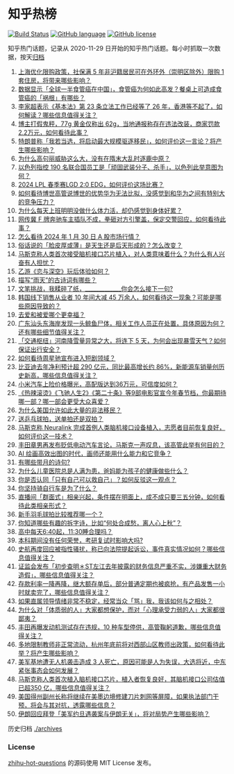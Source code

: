 # 知乎热榜
[![Build Status](https://github.com/ToWeLong/zhihu-hot-questions/workflows/CI/badge.svg)](https://github.com/ToWeLong/zhihu-hot-questions/actions)
[![GitHub language](https://img.shields.io/badge/language-golang-orange.svg)](https://golang.org/)
[![GitHub license](https://img.shields.io/github/license/ToWeLong/zhihu-hot-questions)](https://github.com/ToWeLong/zhihu-hot-questions/blob/main/LICENSE)

知乎热门话题，记录从 2020-11-29 日开始的知乎热门话题。每小时抓取一次数据，按天[归档](./archives)

<!-- BEGIN -->

1. [上海优化限购政策，社保满 5 年非沪籍居民可在外环外（崇明区除外）限购 1 套住房，将带来哪些影响？](https://www.zhihu.com/question/641996057)
1. [数据显示「全球一半食管癌在中国」，食管癌为何如此高发？餐桌上可造成食管癌的「祸根」有哪些？](https://www.zhihu.com/question/641996157)
1. [李家超表示《基本法》第 23 条立法工作已经等了 26 年，香港等不起了，如何解读？哪些信息值得关注？](https://www.zhihu.com/question/641993297)
1. [博主打假鬼秤，77g 黄金仅称出 62g，当地通报称存在违法改装，商家罚款 2.2万元，如何看待此事？](https://www.zhihu.com/question/641951578)
1. [特朗普称「我若当选，将启动最大规模驱逐移民」，如何评价这一言论？将产生哪些影响？](https://www.zhihu.com/question/641940943)
1. [为什么高句丽威胁这么大，没有在隋末大乱时逐鹿中原？](https://www.zhihu.com/question/293027495)
1. [以色列指控 190 名联合国员工是「顽固武装分子、杀手」，以色列此举意图为何？](https://www.zhihu.com/question/641998279)
1. [2024 LPL 春季赛LGD 2:0 EDG，如何评价这场比赛？](https://www.zhihu.com/question/642038975)
1. [如何看待博世高管说博世的优势华为无法比拟，没感觉到和华为之间有特别大的竞争压力？](https://www.zhihu.com/question/641826179)
1. [为什么每天上班明明没做什么体力活，却仍感觉到身体好累？](https://www.zhihu.com/question/641399987)
1. [网传冀 F 牌奔驰车主插队不成，拳砸对方引擎盖，保定交警回应，如何看待此事？](https://www.zhihu.com/question/641972202)
1. [怎么看待 2024 年 1 月 30 日 A 股市场行情？](https://www.zhihu.com/question/641945046)
1. [俗话说的「脸皮厚或薄」是天生还是后天形成的？怎么改变？](https://www.zhihu.com/question/641330220)
1. [马斯克称人类首次接受脑机接口芯片植入，对人类意味着什么？为什么有人兴奋有人担忧？](https://www.zhihu.com/question/641946804)
1. [乙游《恋与深空》玩后体验如何？](https://www.zhihu.com/question/640219544)
1. [描写“雨天”的古诗词有哪些？](https://www.zhihu.com/question/642002269)
1. [文笔挑战，我糅碎了纸，_____________你会怎么接下一句?](https://www.zhihu.com/question/641707087)
1. [韩国线下销售从业者 10 年间大减 45 万余人，如何看待这一现象？可能是哪些原因导致的？](https://www.zhihu.com/question/641804049)
1. [去爱和被爱哪个更幸福？](https://www.zhihu.com/question/633073265)
1. [广东汕头东海岸发现一头鲸鱼尸体，相关工作人员正在处置，具体原因为何？还有哪些细节值得关注？](https://www.zhihu.com/question/641994894)
1. [「交通枢纽」河南降雪量异常之大，将连下 5 天，为何会出现暴雪天气？如何保证出行安全？](https://www.zhihu.com/question/641975485)
1. [如何看待周星驰宣布进入短剧领域？](https://www.zhihu.com/question/641937749)
1. [比亚迪去年净利预计超 290 亿元，同比最高增长约 86%，新能源车销量创历史新高，哪些信息值得关注？](https://www.zhihu.com/question/641988402)
1. [小米汽车上险价格曝光，高配版达到36万元，可信度如何？](https://www.zhihu.com/question/641963596)
1. [《热辣滚烫》《飞驰人生2》《第二十条》等9部电影官宣今年春节档，你最期待哪一部？哪一部会更受大众喜爱？](https://www.zhihu.com/question/641779203)
1. [为什么美国允许如此大量的非法移民？](https://www.zhihu.com/question/22732866)
1. [送乒乓球拍，送单拍还是双拍？](https://www.zhihu.com/question/638093499)
1. [马斯克称 Neuralink 完成首例人类脑机接口设备植入，志愿者目前恢复良好，如何评价这一技术？](https://www.zhihu.com/question/641937663)
1. [丰田章男再发布贬低电动汽车言论，马斯克一声叹息，该高管此举有何目的？](https://www.zhihu.com/question/641297409)
1. [AI 绘画高效出图的时代，画师还能用什么能力和它竞争？](https://www.zhihu.com/question/641217555)
1. [有哪些带月的诗句?](https://www.zhihu.com/question/641597667)
1. [为什么儿童医院总是人满为患，爸妈能为孩子的健康做些什么？](https://www.zhihu.com/question/641952651)
1. [你是否认同「只有自己可以救自己」？如何反驳这一观点？](https://www.zhihu.com/question/641330196)
1. [你坚持骑自行车是为了什么？](https://www.zhihu.com/question/639068918)
1. [直播间「群面式」相亲兴起，条件摆在明面上，成不成只要三五分钟，如何看待此类相亲形式？](https://www.zhihu.com/question/641968604)
1. [新手羽毛球拍比较推荐哪一个？](https://www.zhihu.com/question/638473009)
1. [你知道哪些有趣的拆字诗，比如“何处合成愁，离人心上秋”？](https://www.zhihu.com/question/641730439)
1. [高中每天6:40起，11:30睡合理吗？](https://www.zhihu.com/question/640565087)
1. [本科期间没有任何荣誉，考研复试时影响大吗?](https://www.zhihu.com/question/329340443)
1. [史航再度回应被指性骚扰，称已向法院提起诉讼，事件真实情况如何？哪些信息值得关注？](https://www.zhihu.com/question/641992336)
1. [证监会发布「初步查明＊ST左江去年披露的财务信息严重不实，涉嫌重大财务造假」，哪些信息值得关注？](https://www.zhihu.com/question/641995598)
1. [存款利率一降再降，继大额存单后，部分普通定期也被疯抢，有产品发售一小时就卖完了，哪些信息值得关注？](https://www.zhihu.com/question/641959320)
1. [如果直属领导情绪非常不稳定，经常当众「骂」我，我该如何与之相处？](https://www.zhihu.com/question/641400000)
1. [为什么对「体质弱的人」大家都想保护，而对「心理承受力弱的人」大家都很鄙夷？](https://www.zhihu.com/question/641330193)
1. [丰田再曝发动机测试存在违规，10 种车型停供，高管鞠躬道歉，哪些信息值得关注？](https://www.zhihu.com/question/641941515)
1. [多地限制教师非正常流动，杭州年底前将对西部山区教师出政策，如何看待此举？将产生哪些影响？](https://www.zhihu.com/question/641937606)
1. [美军基地遭无人机袭击造成 3 人死亡，原因可能是人为失误，大选将近，中东紧张事态会如何发展？](https://www.zhihu.com/question/641947101)
1. [马斯克称人类首次植入脑机接口芯片，植入者恢复良好，其脑机接口公司估值已超350 亿，哪些信息值得关注？](https://www.zhihu.com/question/641938842)
1. [美国得州副州长称将继续在美墨边境修建刀片刺网等屏障，如果执法部门干预，将会与其对抗，透露哪些信息？](https://www.zhihu.com/question/641941520)
1. [伊朗回应拜登「美军约旦遇袭案与伊朗无关」，将对局势产生哪些影响？](https://www.zhihu.com/question/641827968)

<!-- END -->

历史归档 [./archives](./archives)


### License
[zhihu-hot-questions](https://github.com/towelong/zhihu-hot-questions) 的源码使用 MIT License 发布。